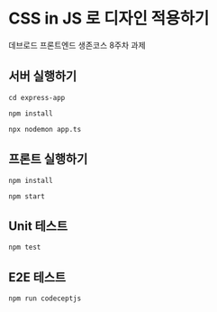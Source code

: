 # CSS in JS 로 디자인 적용하기

데브로드 프론트엔드 생존코스 8주차 과제

## 서버 실행하기

```shell
cd express-app

npm install

npx nodemon app.ts
```

## 프론트 실행하기

```shell
npm install

npm start
```

## Unit 테스트

```shell
npm test
```

## E2E 테스트

```shell
npm run codeceptjs
```
